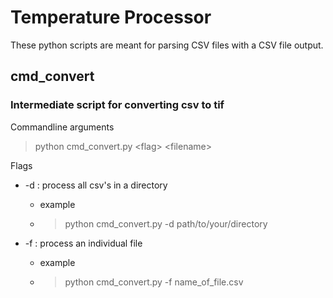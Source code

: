 # Temperature Processor

These python scripts are meant for parsing CSV files with a CSV file output.

## cmd_convert
### Intermediate script for converting csv to tif

Commandline arguments
>python cmd_convert.py \<flag\> \<filename\> 

Flags
* -d : process all csv's in a directory
  * example
  * >python cmd_convert.py -d path/to/your/directory

* -f : process an individual file 
  * example
  * >python cmd_convert.py -f name_of_file.csv
